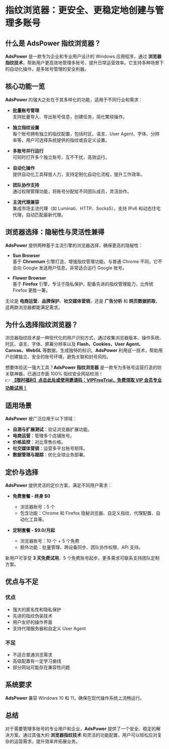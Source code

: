 # 指纹浏览器：更安全、更稳定地创建与管理多账号

## 什么是 AdsPower 指纹浏览器？

**AdsPower** 是一款专为企业和专业用户设计的 Windows 应用程序，通过 **浏览器指纹技术**，帮助用户更高效地管理多账号，提升日常运营效率。它支持多种场景下的自动化操作，是多账号管理的安全利器。

## 核心功能一览

**AdsPower** 的强大之处在于其多样化的功能，适用于不同行业和需求：

- **批量账号管理**  
  支持批量导入、导出账号信息，创建任务，简化繁琐操作。
  
- **独立指纹设置**  
  每个账号拥有独立的指纹配置，包括时区、语言、User Agent、字体、分辨率等，用户可选择系统提供的指纹或自定义设置。

- **多账号并行运行**  
  可同时打开多个独立账号，互不干扰，高效运行。

- **自动化操作**  
  提供自动化工具释放人力，支持定制化自动化流程，提升工作效率。

- **团队协作支持**  
  通过权限管理功能，将账号分配给不同团队成员，灵活协作。

- **主流代理兼容**  
  集成市场主流代理（如 Luminati、HTTP、Socks5），支持 IPv6 和动态住宅代理，自动匹配最新代理。

## 浏览器选择：隐秘性与灵活性兼得

**AdsPower** 提供两种基于主流引擎的浏览器选择，确保更高的隐秘性：

- **Sun Browser**  
  基于 **Chromium** 引擎打造，增强指纹管理功能。与普通 Chrome 不同，它不会向 Google 发送用户信息，非常适合运行 Google 账号。

- **Flower Browser**  
  基于 **Firefox** 引擎，专注于隐私保护，配备先进的指纹管理能力，比传统 Firefox 更胜一筹。

无论是 **电商运营**、**品牌保护**、**社交媒体营销**，还是 **广告分析** 和 **网页数据抓取**，这两款浏览器都能满足需求。

## 为什么选择指纹浏览器？

浏览器指纹技术是一种现代化的用户识别方式，通过收集浏览器版本、操作系统、时区、语言、字体、屏幕分辨率以及 **Flash、Cookies、User Agent、Canvas、WebGL** 等数据，生成独特的标识。**AdsPower** 利用这一技术，帮助用户创建独立、安全的账号环境，避免关联和封号风险。

想要体验这一强大工具？**AdsPower 指纹浏览器** 是一款专为多账号运营打造的防关联神器，已通过市面 100% 指纹安全网站检测！  
👉 **[【限时福利】点击此处或使用邀请码：VIPFreeTrial，免费领取 VIP 会员专业功能试用！](https://bit.ly/adspower_free)**

## 适用场景

**AdsPower** 被广泛应用于以下领域：

- **自测与扩展测试**：验证浏览器扩展功能。  
- **电商运营**：管理多个店铺账号。  
- **价格监控**：对比零售价格。  
- **社交媒体营销**：运营多平台账号矩阵。  
- **数据管理与跟踪**：优化全球业务部署。

## 定价与选择

**AdsPower** 提供灵活的定价方案，满足不同用户需求：

- **免费套餐 - 终身 $0**  
  - 浏览器账号：5 个  
  - 包含功能：Chrome 和 Firefox 隐秘浏览器、自定义指纹、代理配置、自动化工具等。

- **定制套餐 - $9.0/月起**  
  - 浏览器账号：10 个 + 5 个免费  
  - 额外功能：批量管理、跨设备同步、团队协作权限、API 支持。

新用户可享受 **3 天免费试用**，5 个免费账号起步。更多需求可联系支持团队定制方案。

## 优点与不足

### 优点
- 强大的匿名性和隐私保护  
- 先进的指纹伪装技术  
- 用户友好的操作界面  
- 支持代理服务器和自定义 User Agent  

### 不足
- 不适合普通浏览需求  
- 高级配置有一定学习曲线  
- 部分网站可能存在兼容性问题  

## 系统要求

**AdsPower** 兼容 Windows 10 和 11，确保在现代操作系统上流畅运行。

## 总结

对于需要管理多账号的专业用户和企业，**AdsPower** 提供了一个安全、稳定的解决方案。通过其强大的 **浏览器指纹技术** 和灵活的功能配置，用户可以轻松应对复杂的运营需求，提升效率并拓展业务。
